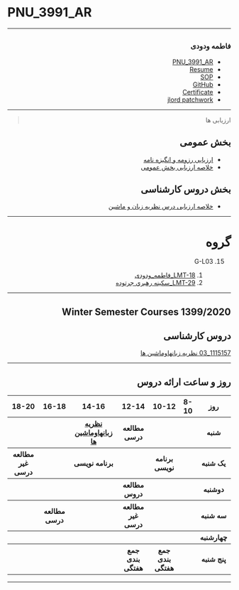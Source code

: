 # PNU_3991_AR

---------------------
<div dir="rtl">
  
<a name="TOC"></a> 
---------------------
 ### فاطمه ودودی
- [PNU_3991_AR](https://github.com/Vadoody/PNU_3991_AR)
- [Resume](https://Vadoody.github.io/) 
- [SOP](https://Vadoody.github.io/SOP/)
- [GitHub](https://github.com/Vadoody)
- [Certificate](https://github.com/Vadoody/PNU_3991_AR/blob/main/Java.jpg?raw=true)
- [jlord patchwork](patchwork.jpg)

--------------------

> ارزیابی ها

##  بخش عمومی
- [ارزیابی رزومه و انگیزه نامه](MK_CV_CheckList_AR_3991.pdf)
- [خلاصه ارزیابی بخش عمومی](MK_GeneralSection_CheckList_AR_3991.pdf)

##  بخش دروس کارشناسی
- [خلاصه ارزیابی درس نظریه زبان و ماشین](https://github.com/mir-mohammad/PNU_3991_AR/blob/main/Theory-of-Languages-and-Machines/MK_Theory-of-Languages-and-Machines_CheckList_AR_3991.pdf)

--------------------

# گروه 

15. G-L03 

    1. [LMT-18_فاطمه_ودودی](https://github.com/AliRazavi-edu/PNU_3991/blob/master/_BSc/Theory-of-Languages-and-Machines/_1115157_03/18_%D9%81%D8%A7%D8%B7%D9%85%D9%87%20%D9%88%D8%AF%D9%88%D8%AF%D9%8A/readme.md)    
    2. [LMT-29_سكينه رهبري جرتوده](https://github.com/AliRazavi-edu/PNU_3991/tree/master/_BSc/Theory-of-Languages-and-Machines/_1115157_01/29_%D8%B3%D9%83%D9%8A%D9%86%D9%87%20%D8%B1%D9%87%D8%A8%D8%B1%D9%8A%20%D8%AC%D8%B1%D8%AA%D9%88%D8%AF%D9%87)

-------------------- 

## Winter Semester Courses 1399/2020

## دروس کارشناسی

[1115157_03   نظريه زبانهاوماشين ها ](https://github.com/mir-mohammad/PNU_3991_AR1/tree/main/Theory-of-Languages-and-Machines)
<br>

--------------------

## روز و ساعت ارائه دروس

<div dir="ltr">
 
<table style="width:100%">
  <tr>
    <th>18-20</th>
    <th>16-18</th>
    <th>14-16</th>
    <th>12-14</th>
    <th>10-12</th>
    <th>8-10</th>
    <th>روز</th>
  </tr>
  <tr>
    <th></th>
    <th></th>
    <th><a href="https://github.com/AliRazavi-edu/PNU_3991/tree/master/_BSc/Theory-of-Languages-and-Machines" >نظريه زبانهاوماشين ها </a></th>
    <th>مطالعه درسی</th>
    <th></th>
    <th></th>
    <th>شنبه</th>
  </tr>
   <tr>
    <th>مطالعه غیر درسی</th>
    <th></th>
    <th>برنامه نویسی</th>
    <th></th>
    <th>برنامه نویسی</th>
    <th></th>
    <th>یک شنبه</th>
  </tr>
   <tr>
     <th></th>
     <th></th>
     <th></th>
     <th><a>مطالعه دروس</a></th>
     <th></th>
     <th></th>   
    <th>دوشنبه</th>
  </tr>
   <tr>
    <th></th>
    <th>مطالعه درسی</th>
    <th></th>
    <th>مطالعه غیر درسی</th>
    <th></th>
    <th></th>
    <th>سه شنبه</th>
  </tr>
   <tr>
    <th></th>
    <th></th>
    <th></th>
    <th></th>
    <th></th>
    <th></th>
    <th>چهارشنبه</th>
  </tr>
   <tr>
    <th></th>
    <th></th>
    <th></th>
    <th>جمع بندی هفتگی</th>
    <th>جمع بندی هفتگی</th>
    <th></th>
    <th>پنج شنبه</th>
  </tr>
</table>

--------------------


</div>
